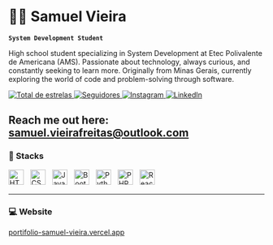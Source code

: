 # 👨‍💻 Samuel Vieira

**`System Development Student`**

High school student specializing in System Development at Etec Polivalente de Americana (AMS). Passionate about technology, always curious, and constantly seeking to learn more. Originally from Minas Gerais, currently exploring the world of code and problem-solving through software.

<p align="left">
  <a href="https://github.com/Samuel0088?tab=repositories">
    <img alt="Total de estrelas" title="Total de estrelas GitHub"
      src="https://custom-icon-badges.demolab.com/github/stars/Samuel0088?color=55960c&style=for-the-badge&labelColor=488207&logo=star&label=estrelas" />
  </a>
  <a href="https://github.com/Samuel0088?tab=followers">
    <img alt="Seguidores" title="Me siga no GitHub"
      src="https://custom-icon-badges.demolab.com/github/followers/Samuel0088?color=236ad3&labelColor=1155ba&style=for-the-badge&logo=github&label=Seguidores&logoColor=white" />
  </a>
  <a href="https://instagram.com/samuel.vieira08">
    <img alt="Instagram" title="Me siga no Instagram"
      src="https://img.shields.io/badge/Instagram-E4405F?style=for-the-badge&logo=instagram&logoColor=white" />
  </a>
  <a href="https://www.linkedin.com/in/samuel-vieira-0b3420341/">
    <img alt="LinkedIn" title="Me conecte no LinkedIn"
      src="https://img.shields.io/badge/LinkedIn-0A66C2?style=for-the-badge&logo=linkedin&logoColor=white" />
  </a>
</p>

Reach me out here: samuel.vieirafreitas@outlook.com
---

### 🤖 Stacks

<img align="left" alt="HTML" title="HTML" width="30px" style="padding-right: 10px;"
  src="https://cdn.jsdelivr.net/gh/devicons/devicon@latest/icons/html5/html5-original.svg" />
<img align="left" alt="CSS" title="CSS" width="30px" style="padding-right: 10px;"
  src="https://cdn.jsdelivr.net/gh/devicons/devicon@latest/icons/css3/css3-original.svg" />
<img align="left" alt="JavaScript" title="JavaScript" width="30px" style="padding-right: 10px;"
  src="https://cdn.jsdelivr.net/gh/devicons/devicon@latest/icons/javascript/javascript-original.svg" />
<img align="left" alt="Bootstrap" title="Bootstrap" width="30px" style="padding-right: 10px;"
  src="https://cdn.jsdelivr.net/gh/devicons/devicon@latest/icons/bootstrap/bootstrap-original.svg" />
<img align="left" alt="Python" title="Python" width="30px" style="padding-right: 10px;"
  src="https://cdn.jsdelivr.net/gh/devicons/devicon@latest/icons/python/python-original.svg" />
<img align="left" alt="PHP" title="PHP" width="30px" style="padding-right: 10px;"
  src="https://cdn.jsdelivr.net/gh/devicons/devicon@latest/icons/php/php-original.svg" />
<img align="left" alt="React" title="React" width="30px" style="padding-right: 10px;"
  src="https://cdn.jsdelivr.net/gh/devicons/devicon@latest/icons/react/react-original.svg" />
  
<br /><br />

---

### 💻 Website  

[portifolio-samuel-vieira.vercel.app](https://portifolio-samuel-vieira.vercel.app/)
